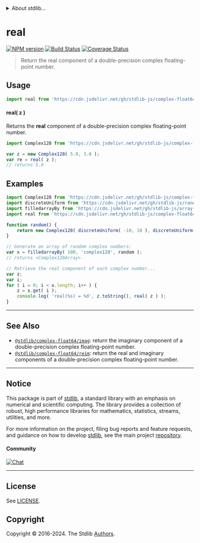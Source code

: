 <!--

@license Apache-2.0

Copyright (c) 2018 The Stdlib Authors.

Licensed under the Apache License, Version 2.0 (the "License");
you may not use this file except in compliance with the License.
You may obtain a copy of the License at

   http://www.apache.org/licenses/LICENSE-2.0

Unless required by applicable law or agreed to in writing, software
distributed under the License is distributed on an "AS IS" BASIS,
WITHOUT WARRANTIES OR CONDITIONS OF ANY KIND, either express or implied.
See the License for the specific language governing permissions and
limitations under the License.

-->


<details>
  <summary>
    About stdlib...
  </summary>
  <p>We believe in a future in which the web is a preferred environment for numerical computation. To help realize this future, we've built stdlib. stdlib is a standard library, with an emphasis on numerical and scientific computation, written in JavaScript (and C) for execution in browsers and in Node.js.</p>
  <p>The library is fully decomposable, being architected in such a way that you can swap out and mix and match APIs and functionality to cater to your exact preferences and use cases.</p>
  <p>When you use stdlib, you can be absolutely certain that you are using the most thorough, rigorous, well-written, studied, documented, tested, measured, and high-quality code out there.</p>
  <p>To join us in bringing numerical computing to the web, get started by checking us out on <a href="https://github.com/stdlib-js/stdlib">GitHub</a>, and please consider <a href="https://opencollective.com/stdlib">financially supporting stdlib</a>. We greatly appreciate your continued support!</p>
</details>

# real

[![NPM version][npm-image]][npm-url] [![Build Status][test-image]][test-url] [![Coverage Status][coverage-image]][coverage-url] <!-- [![dependencies][dependencies-image]][dependencies-url] -->

> Return the real component of a double-precision complex floating-point number.

<!-- Section to include introductory text. Make sure to keep an empty line after the intro `section` element and another before the `/section` close. -->

<section class="intro">

</section>

<!-- /.intro -->

<!-- Package usage documentation. -->



<section class="usage">

## Usage

```javascript
import real from 'https://cdn.jsdelivr.net/gh/stdlib-js/complex-float64-real@deno/mod.js';
```

#### real( z )

Returns the **real** component of a double-precision complex floating-point number.

```javascript
import Complex128 from 'https://cdn.jsdelivr.net/gh/stdlib-js/complex-float64-ctor@deno/mod.js';

var z = new Complex128( 5.0, 3.0 );
var re = real( z );
// returns 5.0
```

</section>

<!-- /.usage -->

<!-- Package usage notes. Make sure to keep an empty line after the `section` element and another before the `/section` close. -->

<section class="notes">

</section>

<!-- /.notes -->

<!-- Package usage examples. -->

<section class="examples">

## Examples

<!-- eslint-disable max-len -->

<!-- eslint no-undef: "error" -->

```javascript
import Complex128 from 'https://cdn.jsdelivr.net/gh/stdlib-js/complex-float64-ctor@deno/mod.js';
import discreteUniform from 'https://cdn.jsdelivr.net/gh/stdlib-js/random-base-discrete-uniform@deno/mod.js';
import filledarrayBy from 'https://cdn.jsdelivr.net/gh/stdlib-js/array-filled-by@deno/mod.js';
import real from 'https://cdn.jsdelivr.net/gh/stdlib-js/complex-float64-real@deno/mod.js';

function random() {
    return new Complex128( discreteUniform( -10, 10 ), discreteUniform( -10, 10 ) ); // eslint-disable-line max-len
}

// Generate an array of random complex numbers:
var x = filledarrayBy( 100, 'complex128', random );
// returns <Complex128Array>

// Retrieve the real component of each complex number...
var z;
var i;
for ( i = 0; i < x.length; i++ ) {
    z = x.get( i );
    console.log( 'real(%s) = %d', z.toString(), real( z ) );
}
```

</section>

<!-- /.examples -->

<!-- C interface documentation. -->



<!-- Section to include cited references. If references are included, add a horizontal rule *before* the section. Make sure to keep an empty line after the `section` element and another before the `/section` close. -->

<section class="references">

</section>

<!-- /.references -->

<!-- Section for related `stdlib` packages. Do not manually edit this section, as it is automatically populated. -->

<section class="related">

* * *

## See Also

-   <span class="package-name">[`@stdlib/complex-float64/imag`][@stdlib/complex/float64/imag]</span><span class="delimiter">: </span><span class="description">return the imaginary component of a double-precision complex floating-point number.</span>
-   <span class="package-name">[`@stdlib/complex-float64/reim`][@stdlib/complex/float64/reim]</span><span class="delimiter">: </span><span class="description">return the real and imaginary components of a double-precision complex floating-point number.</span>

</section>

<!-- /.related -->

<!-- Section for all links. Make sure to keep an empty line after the `section` element and another before the `/section` close. -->


<section class="main-repo" >

* * *

## Notice

This package is part of [stdlib][stdlib], a standard library with an emphasis on numerical and scientific computing. The library provides a collection of robust, high performance libraries for mathematics, statistics, streams, utilities, and more.

For more information on the project, filing bug reports and feature requests, and guidance on how to develop [stdlib][stdlib], see the main project [repository][stdlib].

#### Community

[![Chat][chat-image]][chat-url]

---

## License

See [LICENSE][stdlib-license].


## Copyright

Copyright &copy; 2016-2024. The Stdlib [Authors][stdlib-authors].

</section>

<!-- /.stdlib -->

<!-- Section for all links. Make sure to keep an empty line after the `section` element and another before the `/section` close. -->

<section class="links">

[npm-image]: http://img.shields.io/npm/v/@stdlib/complex-float64-real.svg
[npm-url]: https://npmjs.org/package/@stdlib/complex-float64-real

[test-image]: https://github.com/stdlib-js/complex-float64-real/actions/workflows/test.yml/badge.svg?branch=v0.1.0
[test-url]: https://github.com/stdlib-js/complex-float64-real/actions/workflows/test.yml?query=branch:v0.1.0

[coverage-image]: https://img.shields.io/codecov/c/github/stdlib-js/complex-float64-real/main.svg
[coverage-url]: https://codecov.io/github/stdlib-js/complex-float64-real?branch=main

<!--

[dependencies-image]: https://img.shields.io/david/stdlib-js/complex-float64-real.svg
[dependencies-url]: https://david-dm.org/stdlib-js/complex-float64-real/main

-->

[chat-image]: https://img.shields.io/gitter/room/stdlib-js/stdlib.svg
[chat-url]: https://app.gitter.im/#/room/#stdlib-js_stdlib:gitter.im

[stdlib]: https://github.com/stdlib-js/stdlib

[stdlib-authors]: https://github.com/stdlib-js/stdlib/graphs/contributors

[umd]: https://github.com/umdjs/umd
[es-module]: https://developer.mozilla.org/en-US/docs/Web/JavaScript/Guide/Modules

[deno-url]: https://github.com/stdlib-js/complex-float64-real/tree/deno
[deno-readme]: https://github.com/stdlib-js/complex-float64-real/blob/deno/README.md
[umd-url]: https://github.com/stdlib-js/complex-float64-real/tree/umd
[umd-readme]: https://github.com/stdlib-js/complex-float64-real/blob/umd/README.md
[esm-url]: https://github.com/stdlib-js/complex-float64-real/tree/esm
[esm-readme]: https://github.com/stdlib-js/complex-float64-real/blob/esm/README.md
[branches-url]: https://github.com/stdlib-js/complex-float64-real/blob/main/branches.md

[stdlib-license]: https://raw.githubusercontent.com/stdlib-js/complex-float64-real/main/LICENSE

<!-- <related-links> -->

[@stdlib/complex/float64/imag]: https://github.com/stdlib-js/complex-float64-imag/tree/deno

[@stdlib/complex/float64/reim]: https://github.com/stdlib-js/complex-float64-reim/tree/deno

<!-- </related-links> -->

</section>

<!-- /.links -->
